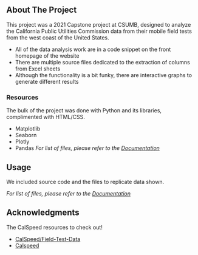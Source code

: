 <div id="top"></div>
<!--
*** Thanks for checking out the Best-README-Template. If you have a suggestion
*** that would make this better, please fork the repo and create a pull request
*** or simply open an issue with the tag "enhancement".
*** Don't forget to give the project a star!
*** Thanks again! Now go create something AMAZING! :D
-->



<!-- PROJECT SHIELDS -->
<!--
*** I'm using markdown "reference style" links for readability.
*** Reference links are enclosed in brackets [ ] instead of parentheses ( ).
*** See the bottom of this document for the declaration of the reference variables
*** for contributors-url, forks-url, etc. This is an optional, concise syntax you may use.
*** https://www.markdownguide.org/basic-syntax/#reference-style-links
-->


<!-- ABOUT THE PROJECT -->
## About The Project

This project was a 2021 Capstone project at CSUMB, designed to analyze the California Public Utilities Commission data from their mobile field tests from the west coast of the United States. 

* All of the data analysis work are in a code snippet on the front homepage of the website
* There are multiple source files dedicated to the extraction of columns from Excel sheets
* Although the functionality is a bit funky, there are interactive graphs to generate different results


### Resources

The bulk of the project was done with Python and its libraries, complimented with HTML/CSS.

* Matplotlib
* Seaborn
* Plotly
* Pandas
_For list of files, please refer to the [Documentation](https://rtt-analysis.herokuapp.com/#Data)_

<!-- USAGE EXAMPLES -->
## Usage

We included source code and the files to replicate data shown. 

_For list of files, please refer to the [Documentation](https://rtt-analysis.herokuapp.com/#Data)_


<!-- ACKNOWLEDGMENTS -->
## Acknowledgments

The CalSpeed resources to check out!

* [CalSpeed/Field-Test-Data](https://github.com/CalSPEED/Field-Test-Data)
* [Calspeed](https://www.calspeed.net/about.html)

